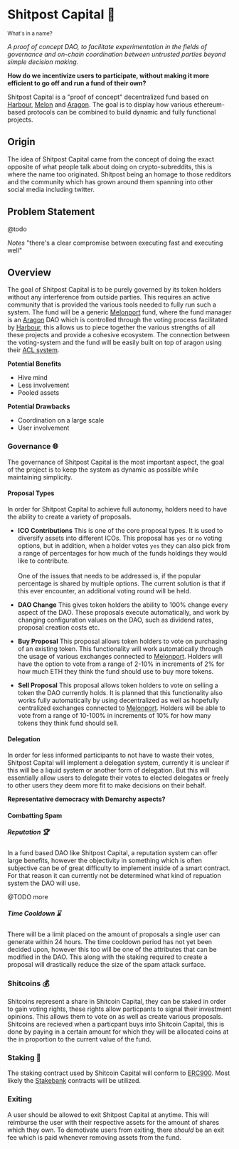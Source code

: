 # Shitpost Capital :poop:
<sub>What's in a name?</sub> <br />

*A proof of concept DAO, to facilitate experimentation in the fields of governance and on-chain coordination between untrusted parties beyond simple decision making.*

**How do we incentivize users to participate, without making it more efficient to go off and run a fund of their own?**

Shitpost Capital is a "proof of concept" decentralized fund based on [Harbour](https://www.harbourproject.io/), [Melon](https://melonport.com/) and [Aragon](https://aragon.one/). The goal is to display how various ethereum-based protocols can be combined to build dynamic and fully functional projects.

## Origin

The idea of Shitpost Capital came from the concept of doing the exact opposite of what people talk about doing on crypto-subreddits, this is where the name too originated. Shitpost being an homage to those redditors and the community which has grown around them spanning into other social media including twitter. 

## Problem Statement

@todo

*Notes*
"there's a clear compromise between executing fast and executing well"

## Overview

The goal of Shitpost Capital is to be purely governed by its token holders without any interference from outside parties. This requires an active community that is provided the various tools needed to fully run such a system. The fund will be a generic [Melonport](https://melonport.com/) fund, where the fund manager is an [Aragon](https://aragon.one/) DAO which is controlled through the voting process facilitated by [Harbour](https://harbourproject.io/), this allows us to piece together the various strengths of all these projects and provide a cohesive ecosystem. The connection between the voting-system and the fund will be easily built on top of aragon using their [ACL system](https://blog.aragon.one/introducing-aragonos-say-hi-to-modular-and-extendable-organizations-8555af1076f3). 

**Potential Benefits**
 * Hive mind
 * Less involvement
 * Pooled assets

**Potential Drawbacks**
 * Coordination on a large scale
 * User involvement

### Governance :globe_with_meridians:

The governance of Shitpost Capital is the most important aspect, the goal of the project is to keep the system as dynamic as possible while maintaining simplicity.

#### Proposal Types

In order for Shitpost Capital to achieve full autonomy, holders need to have the ability to create a variety of proposals. 

* **ICO Contributions**  This is one of the core proposal types. It is used to diversify assets into different ICOs. This proposal has ```yes``` or ```no``` voting options, but in addition, when a holder votes ```yes``` they can also pick from a range of percentages for how much of the funds holdings they would like to contribute. <br /> <br />
One of the issues that needs to be addressed is, if the popular percentage is shared by multiple options. The current solution is that if this ever encounter, an additional voting round will be held.

* **DAO Change**  This gives token holders the ability to 100% change every aspect of the DAO. These proposals execute automatically, and work by changing configuration values on the DAO, such as dividend rates, proposal creation costs etc.

* **Buy Proposal** This proposal allows token holders to vote on purchasing of an existing token. This functionality will work automatically through the usage of various exchanges connected to [Melonport](https://melonport.com/). Holders will have the option to vote from a range of 2-10% in increments of 2% for how much ETH they think the fund should use to buy more tokens.

* **Sell Proposal** This proposal allows token holders to vote on selling a token the DAO currently holds. It is planned that this functionality also works fully automatically by using decentralized as well as hopefully centralized exchanges connected to [Melonport](https://melonport.com/). Holders will be able to vote from a range of 10-100% in increments of 10% for how many tokens they think fund should sell.

#### Delegation

In order for less informed participants to not have to waste their votes, Shitpost Capital will implement a delegation system, currently it is unclear if this will be a liquid system or another form of delegation. But this will essentially allow users to delegate their votes to elected delegates or freely to other users they deem more fit to make decisions on their behalf.

**Representative democracy with Demarchy aspects?**

#### Combatting Spam

##### Reputation :trophy:

In a fund based DAO like Shitpost Capital, a reputation system can offer large benefits, however the objectivity in something which is often subjective can be of great difficulty to implement inside of a smart contract. For that reason it can currently not be determined what kind of repuation system the DAO will use.

@TODO more

##### Time Cooldown :hourglass:

There will be a limit placed on the amount of proposals a single user can generate within 24 hours. The time cooldown period has not yet been decided upon, however this too will be one of the attributes that can be modified in the DAO. This along with the staking required to create a proposal will drastically reduce the size of the spam attack surface.

### Shitcoins :moneybag:

Shitcoins represent a share in Shitcoin Capital, they can be staked in order to gain voting rights, these rights allow particpants to signal their investment opinions. This allows them to vote on as well as create various proposals. Shitcoins are recieved when a particpant buys into Shitcoin Capital, this is done by paying in a certain amount for which they will be allocated coins at the in proportion to the current value of the fund.

### Staking :bank:

The staking contract used by Shitcoin Capital will conform to [ERC900](https://github.com/ethereum/EIPs/pull/910). Most likely the [Stakebank](https://github.com/HarbourProject/stakebank) contracts will be utilized.

### Exiting

A user should be allowed to exit Shitpost Capital at anytime. This will reimburse the user with their respective assets for the amount of shares which they own. To demotivate users from exiting, there *should* be an exit fee which is paid whenever removing assets from the fund.


